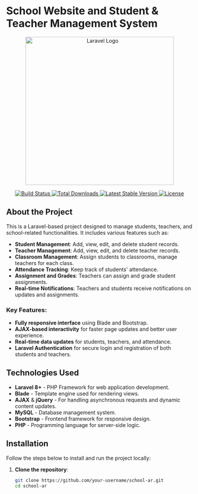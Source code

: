 # School Website and Student & Teacher Management System

<p align="center">
  <a href="https://laravel.com" target="_blank">
    <img src="https://raw.githubusercontent.com/laravel/art/master/logo-lockup/5%20SVG/2%20CMYK/1%20Full%20Color/laravel-logolockup-cmyk-red.svg" width="400" alt="Laravel Logo">
  </a>
</p>

<p align="center">
  <a href="https://github.com/laravel/framework/actions">
    <img src="https://github.com/laravel/framework/workflows/tests/badge.svg" alt="Build Status">
  </a>
  <a href="https://packagist.org/packages/laravel/framework">
    <img src="https://img.shields.io/packagist/dt/laravel/framework" alt="Total Downloads">
  </a>
  <a href="https://packagist.org/packages/laravel/framework">
    <img src="https://img.shields.io/packagist/v/laravel/framework" alt="Latest Stable Version">
  </a>
  <a href="https://packagist.org/packages/laravel/framework">
    <img src="https://img.shields.io/packagist/l/laravel/framework" alt="License">
  </a>
</p>

## About the Project

This is a Laravel-based project designed to manage students, teachers, and school-related functionalities. It includes various features such as:

- **Student Management**: Add, view, edit, and delete student records.
- **Teacher Management**: Add, view, edit, and delete teacher records.
- **Classroom Management**: Assign students to classrooms, manage teachers for each class.
- **Attendance Tracking**: Keep track of students' attendance.
- **Assignment and Grades**: Teachers can assign and grade student assignments.
- **Real-time Notifications**: Teachers and students receive notifications on updates and assignments.

### Key Features:
- **Fully responsive interface** using Blade and Bootstrap.
- **AJAX-based interactivity** for faster page updates and better user experience.
- **Real-time data updates** for students, teachers, and attendance.
- **Laravel Authentication** for secure login and registration of both students and teachers.

## Technologies Used

- **Laravel 8+** - PHP Framework for web application development.
- **Blade** - Template engine used for rendering views.
- **AJAX** & **jQuery** - For handling asynchronous requests and dynamic content updates.
- **MySQL** - Database management system.
- **Bootstrap** - Frontend framework for responsive design.
- **PHP** - Programming language for server-side logic.

## Installation

Follow the steps below to install and run the project locally:

1. **Clone the repository**:
   ```bash
   git clone https://github.com/your-username/school-ar.git
   cd school-ar
